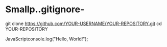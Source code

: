 # Smallp..gitignore-

git clone https://github.com/YOUR-USERNAME/YOUR-REPOSITORY.git cd YOUR-REPOSITORY 

JavaScriptconsole.log("Hello, World!"); 
